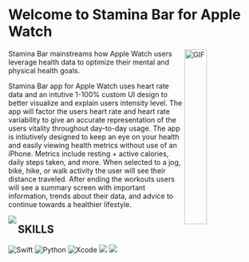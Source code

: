 # Welcome to Stamina Bar for Apple Watch 

<img align="right" alt="GIF" src="https://github.com/hesbryce/Stamina-Bar/blob/main/stamina_bar_white_nobg.png" width="30%" />

Stamina Bar mainstreams how Apple Watch users leverage health data to optimize their mental and physical health goals. 

Stamina Bar app for Apple Watch uses heart rate data and an intutive 1-100% custom UI design to better visualize and explain users intensity level. The app will factor the users heart rate and heart rate variability to give an accurate representation of the users vitality throughout day-to-day usage. The app is intiutively designed to keep an eye on your health and easily viewing health metrics without use of an iPhone. Metrics include resting + active calories, daily steps taken, and more. When selected to a jog, bike, hike, or walk activity the user will see their distance traveled. After ending the workouts users will see a summary screen with important information, trends about their data, and advice to continue towards a healthier lifestyle. 

<img align="left" src="https://github.com/hesbryce/Stamina-Bar/blob/main/Ultra%20-%2049mm%20-%20Hierarchical%20App%20-%20Child%20View%20Copy.png" />  

## SKILLS
![Swift](https://img.shields.io/badge/Swift-FA7343?style=for-the-badge&logo=swift&logoColor=white) ![Python](https://img.shields.io/badge/Python-FFD43B?style=for-the-badge&logo=python&logoColor=blue)
![Xcode](https://img.shields.io/badge/Xcode-007ACC?style=for-the-badge&logo=Xcode&logoColor=white)
<img src="https://img.shields.io/badge/App_Store-0D96F6?style=for-the-badge&logo=app-store&logoColor=white" /> 
<img src="https://img.shields.io/badge/Sketch-FFB387?style=for-the-badge&logo=sketch&logoColor=black" />


